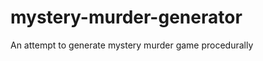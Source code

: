 mystery-murder-generator
========================

An attempt to generate mystery murder game procedurally
